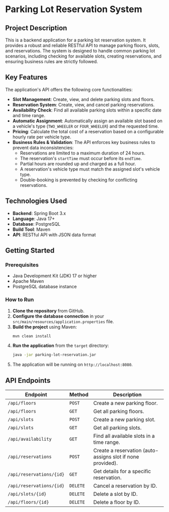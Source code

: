 

# Parking Lot Reservation System

## Project Description

This is a backend application for a parking lot reservation system. It provides a robust and reliable RESTful API to manage parking floors, slots, and reservations. The system is designed to handle common parking lot scenarios, including checking for available slots, creating reservations, and ensuring business rules are strictly followed.

## Key Features

The application's API offers the following core functionalities:

  * **Slot Management**: Create, view, and delete parking slots and floors.
  * **Reservation System**: Create, view, and cancel parking reservations.
  * **Availability Check**: Find all available parking slots within a specific date and time range.
  * **Automatic Assignment**: Automatically assign an available slot based on a vehicle's type (`TWO_WHEELER` or `FOUR_WHEELER`) and the requested time.
  * **Pricing**: Calculate the total cost of a reservation based on a configurable hourly rate per vehicle type.
  * **Business Rules & Validation**: The API enforces key business rules to prevent data inconsistencies:
      * Reservations are limited to a maximum duration of 24 hours.
      * The reservation's `startTime` must occur before its `endTime`.
      * Partial hours are rounded up and charged as a full hour.
      * A reservation's vehicle type must match the assigned slot's vehicle type.
      * Double-booking is prevented by checking for conflicting reservations.

## Technologies Used

  * **Backend**: Spring Boot 3.x
  * **Language**: Java 17+
  * **Database**: PostgreSQL
  * **Build Tool**: Maven
  * **API**: RESTful API with JSON data format

## Getting Started

### Prerequisites

  * Java Development Kit (JDK) 17 or higher
  * Apache Maven
  * PostgreSQL database instance

### How to Run

1.  **Clone the repository** from GitHub.
2.  **Configure the database connection** in your `src/main/resources/application.properties` file.
3.  **Build the project** using Maven:
    ```sh
    mvn clean install
    ```
4.  **Run the application** from the `target` directory:
    ```sh
    java -jar parking-lot-reservation.jar
    ```
5.  The application will be running on `http://localhost:8080`.

## API Endpoints

| Endpoint                                       | Method | Description                                            |
| ---------------------------------------------- | ------ | ------------------------------------------------------ |
| `/api/floors`                                  | `POST` | Create a new parking floor.                            |
| `/api/floors`                                  | `GET`  | Get all parking floors.                                |
| `/api/slots`                                   | `POST` | Create a new parking slot.                             |
| `/api/slots`                                   | `GET`  | Get all parking slots.                                 |
| `/api/availability`                            | `GET`  | Find all available slots in a time range.              |
| `/api/reservations`                            | `POST` | Create a reservation (auto-assigns slot if none provided). |
| `/api/reservations/{id}`                       | `GET`  | Get details for a specific reservation.                |
| `/api/reservations/{id}`                       | `DELETE`| Cancel a reservation by ID.                            |
| `/api/slots/{id}`                              | `DELETE`| Delete a slot by ID.                                   |
| `/api/floors/{id}`                             | `DELETE`| Delete a floor by ID.                                  |
